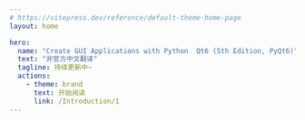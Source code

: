 ```yaml
---
# https://vitepress.dev/reference/default-theme-home-page
layout: home

hero:
  name: "Create GUI Applications with Python  Qt6 (5th Edition, PyQt6)"
  text: "非官方中文翻译"
  tagline: 持续更新中~
  actions:
    - theme: brand
      text: 开始阅读
      link: /Introduction/1
---
```


